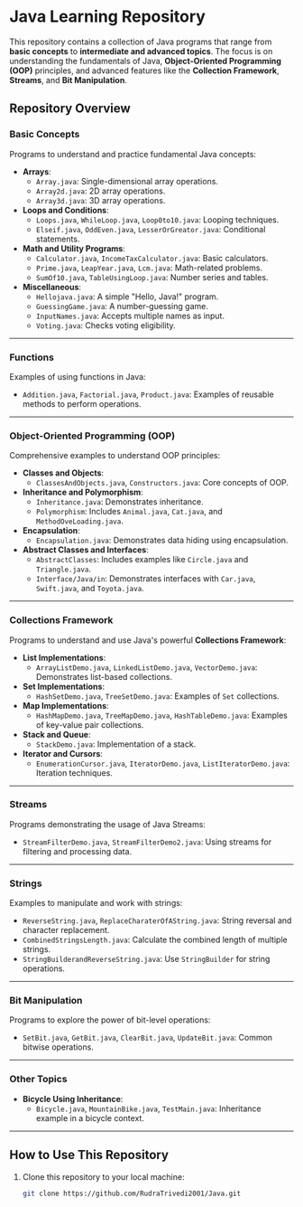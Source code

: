 # Java Learning Repository  

This repository contains a collection of Java programs that range from **basic concepts** to **intermediate and advanced topics**. The focus is on understanding the fundamentals of Java, **Object-Oriented Programming (OOP)** principles, and advanced features like the **Collection Framework**, **Streams**, and **Bit Manipulation**.  

## Repository Overview  

### **Basic Concepts**  
Programs to understand and practice fundamental Java concepts:  
- **Arrays**:  
  - `Array.java`: Single-dimensional array operations.  
  - `Array2d.java`: 2D array operations.  
  - `Array3d.java`: 3D array operations.  
- **Loops and Conditions**:  
  - `Loops.java`, `WhileLoop.java`, `Loop0to10.java`: Looping techniques.  
  - `Elseif.java`, `OddEven.java`, `LesserOrGreator.java`: Conditional statements.  
- **Math and Utility Programs**:  
  - `Calculator.java`, `IncomeTaxCalculator.java`: Basic calculators.  
  - `Prime.java`, `LeapYear.java`, `Lcm.java`: Math-related problems.  
  - `SumOf10.java`, `TableUsingLoop.java`: Number series and tables.  
- **Miscellaneous**:  
  - `Hellojava.java`: A simple "Hello, Java!" program.  
  - `GuessingGame.java`: A number-guessing game.  
  - `InputNames.java`: Accepts multiple names as input.  
  - `Voting.java`: Checks voting eligibility.  

---

### **Functions**  
Examples of using functions in Java:  
- `Addition.java`, `Factorial.java`, `Product.java`: Examples of reusable methods to perform operations.  

---

### **Object-Oriented Programming (OOP)**  
Comprehensive examples to understand OOP principles:  
- **Classes and Objects**:  
  - `ClassesAndObjects.java`, `Constructors.java`: Core concepts of OOP.  
- **Inheritance and Polymorphism**:  
  - `Inheritance.java`: Demonstrates inheritance.  
  - `Polymorphism`: Includes `Animal.java`, `Cat.java`, and `MethodOveLoading.java`.  
- **Encapsulation**:  
  - `Encapsulation.java`: Demonstrates data hiding using encapsulation.  
- **Abstract Classes and Interfaces**:  
  - `AbstractClasses`: Includes examples like `Circle.java` and `Triangle.java`.  
  - `Interface/Java/in`: Demonstrates interfaces with `Car.java`, `Swift.java`, and `Toyota.java`.  

---

### **Collections Framework**  
Programs to understand and use Java's powerful **Collections Framework**:  
- **List Implementations**:  
  - `ArrayListDemo.java`, `LinkedListDemo.java`, `VectorDemo.java`: Demonstrates list-based collections.  
- **Set Implementations**:  
  - `HashSetDemo.java`, `TreeSetDemo.java`: Examples of `Set` collections.  
- **Map Implementations**:  
  - `HashMapDemo.java`, `TreeMapDemo.java`, `HashTableDemo.java`: Examples of key-value pair collections.  
- **Stack and Queue**:  
  - `StackDemo.java`: Implementation of a stack.  
- **Iterator and Cursors**:  
  - `EnumerationCursor.java`, `IteratorDemo.java`, `ListIteratorDemo.java`: Iteration techniques.  

---

### **Streams**  
Programs demonstrating the usage of Java Streams:  
- `StreamFilterDemo.java`, `StreamFilterDemo2.java`: Using streams for filtering and processing data.  

---

### **Strings**  
Examples to manipulate and work with strings:  
- `ReverseString.java`, `ReplaceCharaterOfAString.java`: String reversal and character replacement.  
- `CombinedStringsLength.java`: Calculate the combined length of multiple strings.  
- `StringBuilderandReverseString.java`: Use `StringBuilder` for string operations.  

---

### **Bit Manipulation**  
Programs to explore the power of bit-level operations:  
- `SetBit.java`, `GetBit.java`, `ClearBit.java`, `UpdateBit.java`: Common bitwise operations.  

---

### **Other Topics**  
- **Bicycle Using Inheritance**:  
  - `Bicycle.java`, `MountainBike.java`, `TestMain.java`: Inheritance example in a bicycle context.  

---

## How to Use This Repository  

1. Clone this repository to your local machine:  
   ```bash  
   git clone https://github.com/RudraTrivedi2001/Java.git
